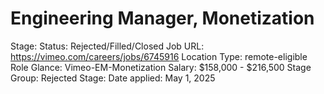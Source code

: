 # Engineering Manager, Monetization

Stage: Status: Rejected/Filled/Closed
Job URL: https://vimeo.com/careers/jobs/6745916
Location Type: remote-eligible
Role Glance: Vimeo-EM-Monetization
Salary: $158,000 - $216,500
Stage Group: Rejected
Stage: Date applied: May 1, 2025